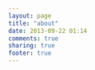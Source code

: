 ```yaml
---
layout: page
title: "about"
date: 2013-09-22 01:14
comments: true
sharing: true
footer: true
---
```

